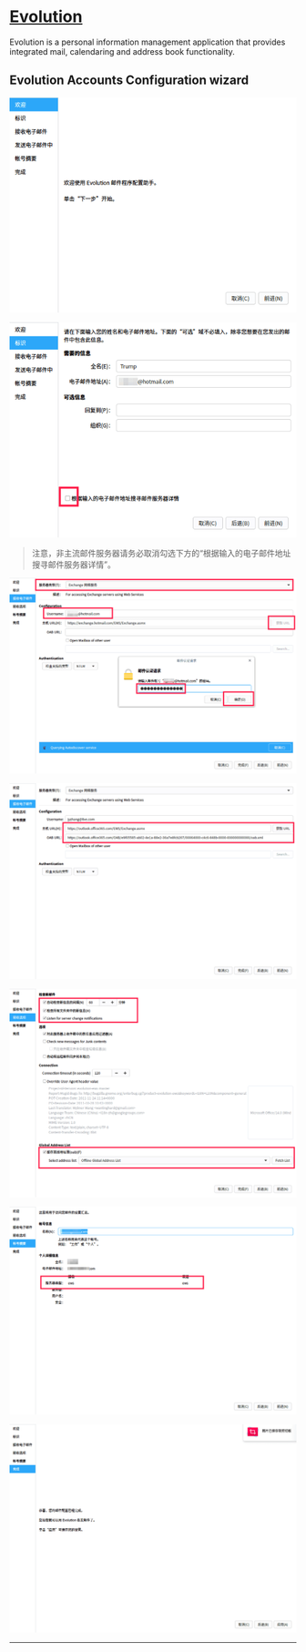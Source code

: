 # [Evolution]

Evolution is a personal information management application that provides integrated mail, calendaring and address book functionality.

## Evolution Accounts Configuration wizard

![1](./1.png)

![2](./2.png)

>注意，非主流邮件服务器请务必取消勾选下方的“根据输入的电子邮件地址搜寻邮件服务器详情”。

![3](./3.png)

![4](./4.png)

![5](./5.png)

![6](./6.png)

![7](./7.png)

---

[Evolution]:https://wiki.gnome.org/Apps/Evolution
